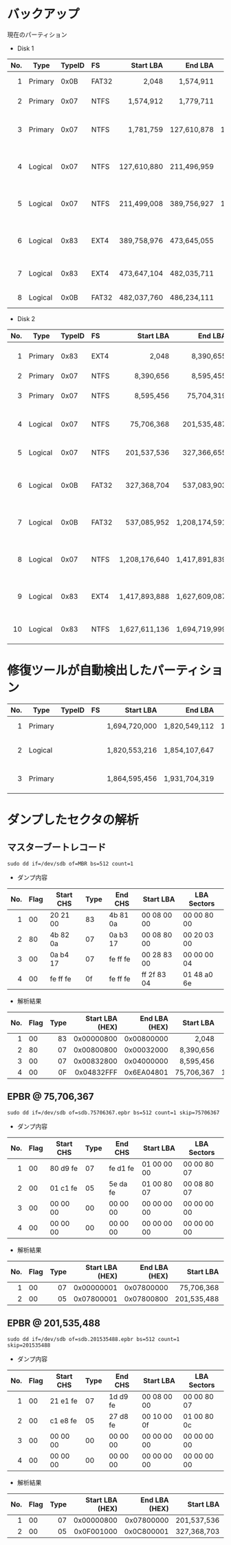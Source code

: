 # バックアップ

現在のパーティション

* Disk 1

|No.|Type|TypeID|FS|Start LBA|End LBA|Sectors|Size|Label|
|--:|----|-----|:--|--------:|------:|------:|---:|:----|
|1|Primary|0x0B|FAT32|        2,048|    1,574,911|    1,572,864|   768 MiB         |WIN9X|
|2|Primary|0x07|NTFS |    1,574,912|    1,779,711|      204,800|   100 MiB         |SYSTEMRESERVED|
|3|Primary|0x07|NTFS |    1,781,759|  127,610,878|  125,829,120|61,440 MiB (60 GiB)|WINDOWS|
|4|Logical|0x07|NTFS |  127,610,880|  211,496,959|   83,886,080|40,960 MiB (40 GiB)|PROGRAM|
|5|Logical|0x07|NTFS |  211,499,008|  389,756,927|  178,257,920|87,040 MiB (85 GiB)|NOINST|
|6|Logical|0x83|EXT4 |  389,758,976|  473,645,055|   83,886,080|40,960 MiB (40 GiB)|LINUXROOT|
|7|Logical|0x83|EXT4 |  473,647,104|  482,035,711|    8,388,608| 4,096 MiB ( 4 GiB)|LINUXBOOT|
|8|Logical|0x0B|FAT32|  482,037,760|  486,234,111|    4,196,352| 2,049 MiB         |RECOVERY|

* Disk 2

|No.|Type|TypeID|FS|Start LBA|End LBA|Sectors|Size|Label|
|--:|----|-----|:--|--------:|------:|------:|---:|:----|
| 1|Primary|0x83|EXT4 |        2,048|    8,390,655|    8,388,608|  4,096 MiB (  4 GiB)|BKUPLNXBOOT|
| 2|Primary|0x07|NTFS |    8,390,656|    8,595,455|      204,800|    100 MiB          |SYSTEMRESERVED|
| 3|Primary|0x07|NTFS |    8,595,456|   75,704,319|   67,108,864| 32,768 MiB ( 32 GiB)|USERS|
| 4|Logical|0x07|NTFS |   75,706,368|  201,535,487|  125,829,120| 61,440 MiB ( 60 GiB)|RAMBK|
| 5|Logical|0x07|NTFS |  201,537,536|  327,366,655|  125,829,120| 61,440 MiB ( 60 GiB)|PAGEFILE|
| 6|Logical|0x0B|FAT32|  327,368,704|  537,083,903|  209,715,200|102,400 MiB (100 GiB)|DATA1|
| 7|Logical|0x0B|FAT32|  537,085,952|1,208,174,591|  671,088,640|327,680 MiB (320 GiB)|DATA2|
| 8|Logical|0x07|NTFS |1,208,176,640|1,417,891,839|  209,715,200|102,400 MiB (100 GiB)|MOZILLA|
| 9|Logical|0x83|EXT4 |1,417,893,888|1,627,609,087|  209,715,200|102,400 MiB (100 GiB)|LINUXHOME|
|10|Logical|0x83|NTFS |1,627,611,136|1,694,719,999|   67,108,864| 32,768 MiB ( 32 GiB)|USERS10|

# 修復ツールが自動検出したパーティション

|No.|Type|TypeID|FS|Start LBA|End LBA|Sectors|Size|Label|
|--:|----|-----|:--|--------:|------:|------:|---:|:----|
| 1|Primary|    |     |1,694,720,000|1,820,549,112|  125,829,113| 61,430.9 MiB|WINDOWS|
| 2|Logical|    |     |1,820,553,216|1,854,107,647|   33,554,432| 16,384 MiB (16 GiB)|RESCUE|
| 3|Primary|    |     |1,864,595,456|1,931,704,319|   67,108,864| 32,768 MiB (32 GiB)|USERS10|

# ダンプしたセクタの解析
## マスターブートレコード

`sudo dd if=/dev/sdb of=MBR bs=512 count=1`

* ダンプ内容

|No.|Flag|Start CHS|Type|End CHS|Start LBA|LBA Sectors|
|--:|----|---------|----|-------|---------|-----------|
|1|00|20 21 00|83|4b 81 0a|00 08 00 00|00 00 80 00|
|2|80|4b 82 0a|07|0a b3 17|00 08 80 00|00 20 03 00|
|3|00|0a b4 17|07|fe ff fe|00 28 83 00|00 00 00 04|
|4|00|fe ff fe|0f|fe ff fe|ff 2f 83 04|01 48 a0 6e|

* 解析結果

|No.|Flag|Type|Start LBA (HEX)|End LBA (HEX)|Start LBA|Sectors LBA|End LBA|Start CHS|End CHS|
|--:|:---|---:|--------------:|------------:|--------:|----------:|------:|---------|-------|
|1|00|83|0x00000800|0x00800000|        2,048|    8,388,608|    8,390,655|000,20,21|20a,4b,01|
|2|80|07|0x00800800|0x00032000|    8,390,656|      204,800|    8,595,455|20a,4b,02|217,0a,33|
|3|00|07|0x00832800|0x04000000|    8,595,456|   67,108,864|   75,704,319|217,0a,34|FEFFFE|
|4|00|0F|0x04832FFF|0x6EA04801|   75,706,367|1,855,997,953|1,931,704,319|FEFFFE|FEFFFE|

## EPBR @ 75,706,367

`sudo dd if=/dev/sdb of=sdb.75706367.epbr bs=512 count=1 skip=75706367`

* ダンプ内容

|No.|Flag|Start CHS|Type|End CHS|Start LBA|LBA Sectors|
|--:|----|---------|----|-------|---------|-----------|
|1|00|80 d9 fe|07|fe d1 fe|01 00 00 00|00 00 80 07|
|2|00|01 c1 fe|05|5e da fe|01 00 80 07|00 08 80 07|
|3|00|00 00 00|00|00 00 00|00 00 00 00|00 00 00 00|
|4|00|00 00 00|00|00 00 00|00 00 00 00|00 00 00 00|

* 解析結果

|No.|Flag|Type|Start LBA (HEX)|End LBA (HEX)|Start LBA|Sectors LBA|End LBA|
|--:|:---|---:|--------------:|------------:|--------:|----------:|------:|
|1|00|07|0x00000001|0x07800000|   75,706,368|  125,829,120|  201,535,487|
|2|00|05|0x07800001|0x07800800|  201,535,488|  125,831,168|  327,366,655|

## EPBR @ 201,535,488

`sudo dd if=/dev/sdb of=sdb.201535488.epbr bs=512 count=1 skip=201535488`

* ダンプ内容

|No.|Flag|Start CHS|Type|End CHS|Start LBA|LBA Sectors|
|--:|----|---------|----|-------|---------|-----------|
|1|00|21 e1 fe|07|1d d9 fe|00 08 00 00|00 00 80 07|
|2|00|c1 e8 fe|05|27 d8 fe|00 10 00 0f|01 00 80 0c|
|3|00|00 00 00|00|00 00 00|00 00 00 00|00 00 00 00|
|4|00|00 00 00|00|00 00 00|00 00 00 00|00 00 00 00|

* 解析結果

|No.|Flag|Type|Start LBA (HEX)|End LBA (HEX)|Start LBA|Sectors LBA|End LBA|
|--:|:---|---:|--------------:|------------:|--------:|----------:|------:|
|1|00|07|0x00000800|0x07800000|  201,537,536|  125,829,120|  327,366,655|
|2|00|05|0x0F001000|0x0C800001|  327,368,703|  209,715,201|  537,083,903|


